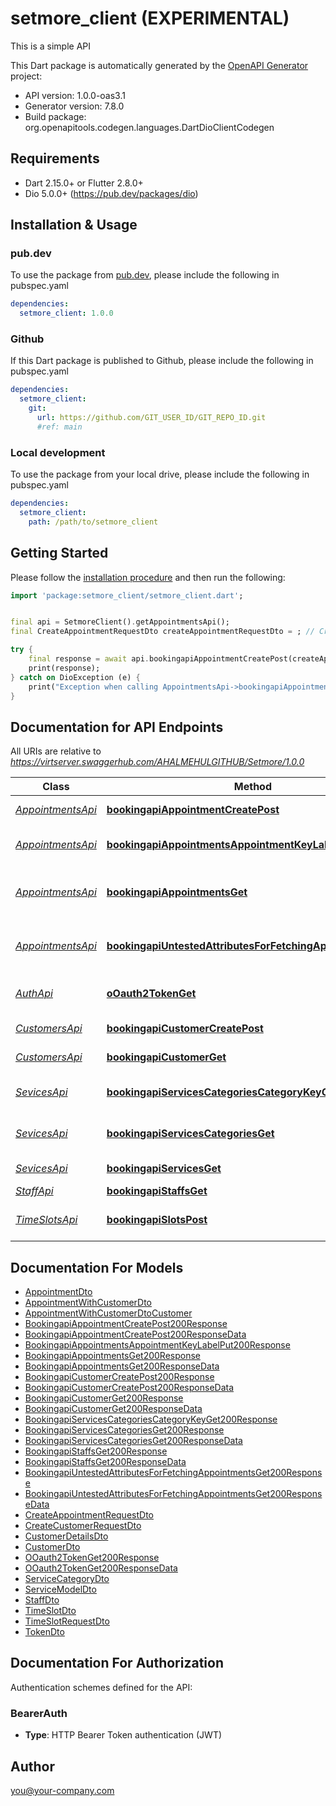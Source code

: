 # setmore_client (EXPERIMENTAL)
This is a simple API

This Dart package is automatically generated by the [OpenAPI Generator](https://openapi-generator.tech) project:

- API version: 1.0.0-oas3.1
- Generator version: 7.8.0
- Build package: org.openapitools.codegen.languages.DartDioClientCodegen

## Requirements

* Dart 2.15.0+ or Flutter 2.8.0+
* Dio 5.0.0+ (https://pub.dev/packages/dio)

## Installation & Usage

### pub.dev
To use the package from [pub.dev](https://pub.dev), please include the following in pubspec.yaml
```yaml
dependencies:
  setmore_client: 1.0.0
```

### Github
If this Dart package is published to Github, please include the following in pubspec.yaml
```yaml
dependencies:
  setmore_client:
    git:
      url: https://github.com/GIT_USER_ID/GIT_REPO_ID.git
      #ref: main
```

### Local development
To use the package from your local drive, please include the following in pubspec.yaml
```yaml
dependencies:
  setmore_client:
    path: /path/to/setmore_client
```

## Getting Started

Please follow the [installation procedure](#installation--usage) and then run the following:

```dart
import 'package:setmore_client/setmore_client.dart';


final api = SetmoreClient().getAppointmentsApi();
final CreateAppointmentRequestDto createAppointmentRequestDto = ; // CreateAppointmentRequestDto | 

try {
    final response = await api.bookingapiAppointmentCreatePost(createAppointmentRequestDto);
    print(response);
} catch on DioException (e) {
    print("Exception when calling AppointmentsApi->bookingapiAppointmentCreatePost: $e\n");
}

```

## Documentation for API Endpoints

All URIs are relative to *https://virtserver.swaggerhub.com/AHALMEHULGITHUB/Setmore/1.0.0*

Class | Method | HTTP request | Description
------------ | ------------- | ------------- | -------------
[*AppointmentsApi*](doc/AppointmentsApi.md) | [**bookingapiAppointmentCreatePost**](doc/AppointmentsApi.md#bookingapiappointmentcreatepost) | **POST** /bookingapi/appointment/create | Create an appointment
[*AppointmentsApi*](doc/AppointmentsApi.md) | [**bookingapiAppointmentsAppointmentKeyLabelPut**](doc/AppointmentsApi.md#bookingapiappointmentsappointmentkeylabelput) | **PUT** /bookingapi/appointments/{appointmentKey}/label | Update an appointment label
[*AppointmentsApi*](doc/AppointmentsApi.md) | [**bookingapiAppointmentsGet**](doc/AppointmentsApi.md#bookingapiappointmentsget) | **GET** /bookingapi/appointments | Fetch appointments by date range
[*AppointmentsApi*](doc/AppointmentsApi.md) | [**bookingapiUntestedAttributesForFetchingAppointmentsGet**](doc/AppointmentsApi.md#bookingapiuntestedattributesforfetchingappointmentsget) | **GET** /bookingapi/untested-attributes-for-fetching-appointments | Fetch appointments by date range
[*AuthApi*](doc/AuthApi.md) | [**oOauth2TokenGet**](doc/AuthApi.md#ooauth2tokenget) | **GET** /o/oauth2/token | Swap refresh token for access token
[*CustomersApi*](doc/CustomersApi.md) | [**bookingapiCustomerCreatePost**](doc/CustomersApi.md#bookingapicustomercreatepost) | **POST** /bookingapi/customer/create | Create a customer
[*CustomersApi*](doc/CustomersApi.md) | [**bookingapiCustomerGet**](doc/CustomersApi.md#bookingapicustomerget) | **GET** /bookingapi/customer | Get customer details
[*SevicesApi*](doc/SevicesApi.md) | [**bookingapiServicesCategoriesCategoryKeyGet**](doc/SevicesApi.md#bookingapiservicescategoriescategorykeyget) | **GET** /bookingapi/services/categories/{categoryKey} | Fetch Service by Category Key
[*SevicesApi*](doc/SevicesApi.md) | [**bookingapiServicesCategoriesGet**](doc/SevicesApi.md#bookingapiservicescategoriesget) | **GET** /bookingapi/services/categories | Fetch Service Categories
[*SevicesApi*](doc/SevicesApi.md) | [**bookingapiServicesGet**](doc/SevicesApi.md#bookingapiservicesget) | **GET** /bookingapi/services | Fetch all services
[*StaffApi*](doc/StaffApi.md) | [**bookingapiStaffsGet**](doc/StaffApi.md#bookingapistaffsget) | **GET** /bookingapi/staffs | Fetch all staff
[*TimeSlotsApi*](doc/TimeSlotsApi.md) | [**bookingapiSlotsPost**](doc/TimeSlotsApi.md#bookingapislotspost) | **POST** /bookingapi/slots | Get all available time slots


## Documentation For Models

 - [AppointmentDto](doc/AppointmentDto.md)
 - [AppointmentWithCustomerDto](doc/AppointmentWithCustomerDto.md)
 - [AppointmentWithCustomerDtoCustomer](doc/AppointmentWithCustomerDtoCustomer.md)
 - [BookingapiAppointmentCreatePost200Response](doc/BookingapiAppointmentCreatePost200Response.md)
 - [BookingapiAppointmentCreatePost200ResponseData](doc/BookingapiAppointmentCreatePost200ResponseData.md)
 - [BookingapiAppointmentsAppointmentKeyLabelPut200Response](doc/BookingapiAppointmentsAppointmentKeyLabelPut200Response.md)
 - [BookingapiAppointmentsGet200Response](doc/BookingapiAppointmentsGet200Response.md)
 - [BookingapiAppointmentsGet200ResponseData](doc/BookingapiAppointmentsGet200ResponseData.md)
 - [BookingapiCustomerCreatePost200Response](doc/BookingapiCustomerCreatePost200Response.md)
 - [BookingapiCustomerCreatePost200ResponseData](doc/BookingapiCustomerCreatePost200ResponseData.md)
 - [BookingapiCustomerGet200Response](doc/BookingapiCustomerGet200Response.md)
 - [BookingapiCustomerGet200ResponseData](doc/BookingapiCustomerGet200ResponseData.md)
 - [BookingapiServicesCategoriesCategoryKeyGet200Response](doc/BookingapiServicesCategoriesCategoryKeyGet200Response.md)
 - [BookingapiServicesCategoriesGet200Response](doc/BookingapiServicesCategoriesGet200Response.md)
 - [BookingapiServicesCategoriesGet200ResponseData](doc/BookingapiServicesCategoriesGet200ResponseData.md)
 - [BookingapiStaffsGet200Response](doc/BookingapiStaffsGet200Response.md)
 - [BookingapiStaffsGet200ResponseData](doc/BookingapiStaffsGet200ResponseData.md)
 - [BookingapiUntestedAttributesForFetchingAppointmentsGet200Response](doc/BookingapiUntestedAttributesForFetchingAppointmentsGet200Response.md)
 - [BookingapiUntestedAttributesForFetchingAppointmentsGet200ResponseData](doc/BookingapiUntestedAttributesForFetchingAppointmentsGet200ResponseData.md)
 - [CreateAppointmentRequestDto](doc/CreateAppointmentRequestDto.md)
 - [CreateCustomerRequestDto](doc/CreateCustomerRequestDto.md)
 - [CustomerDetailsDto](doc/CustomerDetailsDto.md)
 - [CustomerDto](doc/CustomerDto.md)
 - [OOauth2TokenGet200Response](doc/OOauth2TokenGet200Response.md)
 - [OOauth2TokenGet200ResponseData](doc/OOauth2TokenGet200ResponseData.md)
 - [ServiceCategoryDto](doc/ServiceCategoryDto.md)
 - [ServiceModelDto](doc/ServiceModelDto.md)
 - [StaffDto](doc/StaffDto.md)
 - [TimeSlotDto](doc/TimeSlotDto.md)
 - [TimeSlotRequestDto](doc/TimeSlotRequestDto.md)
 - [TokenDto](doc/TokenDto.md)


## Documentation For Authorization


Authentication schemes defined for the API:
### BearerAuth

- **Type**: HTTP Bearer Token authentication (JWT)


## Author

you@your-company.com

